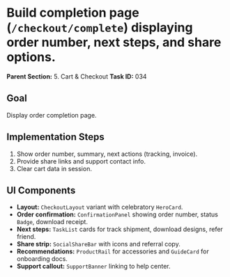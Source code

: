 # Build completion page (`/checkout/complete`) displaying order number, next steps, and share options.

**Parent Section:** 5. Cart & Checkout
**Task ID:** 034

## Goal
Display order completion page.

## Implementation Steps
1. Show order number, summary, next actions (tracking, invoice).
2. Provide share links and support contact info.
3. Clear cart data in session.

## UI Components
- **Layout:** `CheckoutLayout` variant with celebratory `HeroCard`.
- **Order confirmation:** `ConfirmationPanel` showing order number, status `Badge`, download receipt.
- **Next steps:** `TaskList` cards for track shipment, download designs, refer friend.
- **Share strip:** `SocialShareBar` with icons and referral copy.
- **Recommendations:** `ProductRail` for accessories and `GuideCard` for onboarding docs.
- **Support callout:** `SupportBanner` linking to help center.
